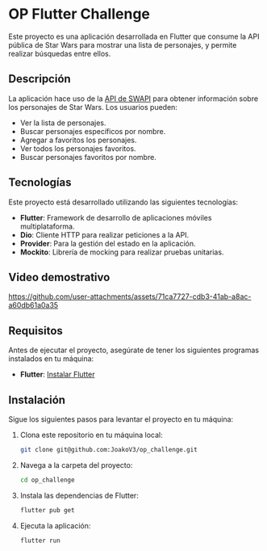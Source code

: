 # OP Flutter Challenge

Este proyecto es una aplicación desarrollada en Flutter que consume la API pública de Star Wars para mostrar una lista de personajes, y permite realizar búsquedas entre ellos.

## Descripción

La aplicación hace uso de la [API de SWAPI](https://swapi.dev/) para obtener información sobre los personajes de Star Wars. Los usuarios pueden:

- Ver la lista de personajes.
- Buscar personajes específicos por nombre.
- Agregar a favoritos los personajes.
- Ver todos los personajes favoritos.
- Buscar personajes favoritos por nombre.

## Tecnologías

Este proyecto está desarrollado utilizando las siguientes tecnologías:

- **Flutter**: Framework de desarrollo de aplicaciones móviles multiplataforma.
- **Dio**: Cliente HTTP para realizar peticiones a la API.
- **Provider**: Para la gestión del estado en la aplicación.
- **Mockito**: Librería de mocking para realizar pruebas unitarias.

## Video demostrativo

https://github.com/user-attachments/assets/71ca7727-cdb3-41ab-a8ac-a60db61a0a35

## Requisitos

Antes de ejecutar el proyecto, asegúrate de tener los siguientes programas instalados en tu máquina:

- **Flutter**: [Instalar Flutter](https://flutter.dev/docs/get-started/install)

## Instalación

Sigue los siguientes pasos para levantar el proyecto en tu máquina:

1. Clona este repositorio en tu máquina local:
    ```bash
    git clone git@github.com:JoakoV3/op_challenge.git
    ```

2. Navega a la carpeta del proyecto:
    ```bash
    cd op_challenge
    ```

3. Instala las dependencias de Flutter:
    ```bash
    flutter pub get
    ```

4. Ejecuta la aplicación:
    ```bash
    flutter run
    ```
